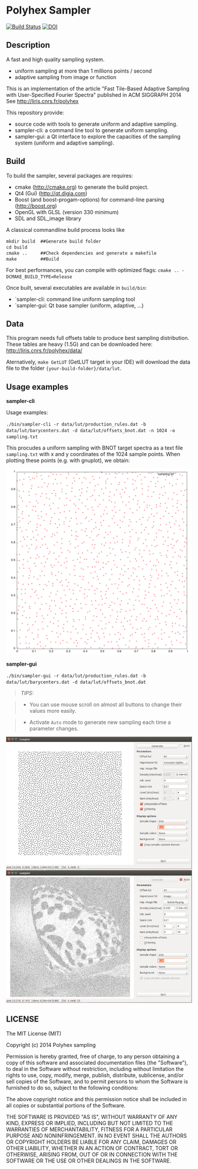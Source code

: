 Polyhex Sampler
===============
[![Build Status](https://travis-ci.org/polyhex-sampling/sampler.svg?branch=master)](https://travis-ci.org/polyhex-sampling/sampler)
[![DOI](https://zenodo.org/badge/3793/polyhex-sampling/sampler.png)](http://dx.doi.org/10.5281/zenodo.10720)


Description
-----------
A fast and high quality sampling system.

* uniform sampling at more than 1 millions points / second
* adaptive sampling from image or function

This is an implementation of the article "Fast Tile-Based Adaptive Sampling with User-Specified Fourier Spectra" published in ACM SIGGRAPH 2014
See http://liris.cnrs.fr/polyhex

This repository provide:

* source code with tools to generate uniform and adaptive sampling.
* sampler-cli: a command line tool to generate uniform sampling.
* sampler-gui: a Qt interface to explore the capacities of the sampling system (uniform and adaptive sampling).


Build
-----

To build the sampler, several packages are requires:

* cmake (http://cmake.org) to generate the build project.
* Qt4 (Gui) (http://qt.digia.com)
* Boost (and boost-progam-options) for command-line parsing (http://boost.org)
* OpenGL with GLSL (version 330 minimum)
* SDL and SDL_image library


A classical commandline build process looks like

    mkdir build  ##Generate build folder
    cd build
    cmake ..     ##Check dependencies and generate a makefile
    make         ##Build

For best performances, you can compile with optimized flags: `cmake .. -DCMAKE_BUILD_TYPE=Release`

Once built, several executables are available in `build/bin`:

* `sampler-cli: command line uniform sampling tool
* `sampler-gui: Qt base sampler (uniform, adaptive, ...)


Data
----

This program needs full offsets table to produce best sampling distribution.
These tables are heavy (1.5G) and can be downloaded here: http://liris.cnrs.fr/polyhex/data/

Aternatively, `make GetLUT` (GetLUT target in your IDE) will download the data file to the folder `{your-build-folder}/data/lut`.


Usage examples
--------------

**sampler-cli**

Usage examples:

`./bin/sampler-cli -r data/lut/production_rules.dat -b data/lut/barycenters.dat -d data/lut/offsets_bnot.dat -n 1024 -o sampling.txt`

This procudes a uniform sampling with BNOT target spectra as a text file `sampling.txt` with x and y coordinates of the 1024 sample points. When plotting these points (e.g. with gnuplot), we obtain: 

![CLIsampling](doc/samples.png)



**sampler-gui**

`./bin/sampler-gui -r data/lut/production_rules.dat -b data/lut/barycenters.dat -d data/lut/offsets_bnot.dat`

> *TIPS:*

> * You can use mouse scroll on almost all buttons to change their values more easily.

> * Activate `Auto` mode to generate new sampling each time a parameter changes.

![sampler-gui-example1](doc/sampler-gui-example_1.png)
![sampler-gui-example2](doc/sampler-gui-example_2.png)

LICENSE
-------

The MIT License (MIT)

Copyright (c) 2014 Polyhex sampling

Permission is hereby granted, free of charge, to any person obtaining a copy
of this software and associated documentation files (the "Software"), to deal
in the Software without restriction, including without limitation the rights
to use, copy, modify, merge, publish, distribute, sublicense, and/or sell
copies of the Software, and to permit persons to whom the Software is
furnished to do so, subject to the following conditions:

The above copyright notice and this permission notice shall be included in all
copies or substantial portions of the Software.

THE SOFTWARE IS PROVIDED "AS IS", WITHOUT WARRANTY OF ANY KIND, EXPRESS OR
IMPLIED, INCLUDING BUT NOT LIMITED TO THE WARRANTIES OF MERCHANTABILITY,
FITNESS FOR A PARTICULAR PURPOSE AND NONINFRINGEMENT. IN NO EVENT SHALL THE
AUTHORS OR COPYRIGHT HOLDERS BE LIABLE FOR ANY CLAIM, DAMAGES OR OTHER
LIABILITY, WHETHER IN AN ACTION OF CONTRACT, TORT OR OTHERWISE, ARISING FROM,
OUT OF OR IN CONNECTION WITH THE SOFTWARE OR THE USE OR OTHER DEALINGS IN THE
SOFTWARE.
